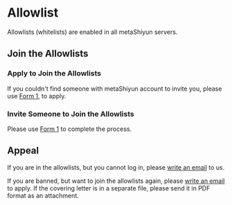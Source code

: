 # Allowlist

Allowlists (whitelists) are enabled in all metaShiyun servers.

## Join the Allowlists

### Apply to Join the Allowlists

If you couldn't find someone with metaShiyun account to invite you, please use [Form 1](/pages), to apply.

### Invite Someone to Join the Allowlists

Please use [Form 1](/pages) to complete the process.

## Appeal

If you are in the allowlists, but you cannot log in, please [write an email](mailto:scchan@shiyun.org) to us.

If you are banned, but want to join the allowlists again, please [write an email](mailto:scchan@shiyun.org) to apply. If the covering letter is in a separate file, please send it in PDF format as an attachment.
